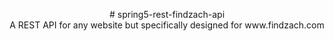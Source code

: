 <p align="center">
# spring5-rest-findzach-api <br>
A REST API for any website but specifically designed for www.findzach.com 
</p>
